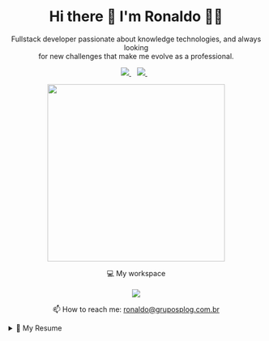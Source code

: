 <h1 align='center'>
  Hi there 👋 I'm Ronaldo 👨‍💻
</h1>

<p align='center'>
   Fullstack developer passionate about knowledge technologies, and always looking <br/> for new challenges that make me evolve as a professional.
</p>

<p align='center'>
  
  <a href="https://wa.me/5511956606226?text=Olá%20Ronaldo!">
    <img src="https://img.shields.io/badge/WHATSAPP-%2325D366.svg?&style=for-the-badge&logo=whatsapp&logoColor=white" />    
  </a>&nbsp;&nbsp;
  <a href="https://www.linkedin.com/in/ronaldo-fjunior/">
    <img src="https://img.shields.io/badge/linkedin-%230077B5.svg?&style=for-the-badge&logo=linkedin&logoColor=white" />
  </a>&nbsp;&nbsp;
  
</p>

<p align='center'>
  <a href="#"><img src="https://github-readme-stats.vercel.app/api?username=itujo&show_icons=true&count_private=true&theme=dark" width="350"></a>
</p>

<p align='center'>
  💻 My workspace<br/><br/>
  <img src="https://img.shields.io/badge/Ubuntu-LENOVO_Thinkpad_T440-E95420?style=for-the-badge&logo=ubuntu&logoColor=white" />
</p>

<p align='center'>
  📫 How to reach me: <a href='mailto:ronaldo@gruposplog.com.br'>ronaldo@gruposplog.com.br</a>
</p>

<details>
  <summary>📃 My Resume</summary>

## Education

- 📖 **Analysis and Systems Development**\
  📆 2021 - 2023\
  📍 **University of Americas** - São Paulo, Brazil

## Experience

- 👨‍💻 **Systems Analyst and Fullstack Developer**\
  📆 2021 - Moment\
  📍 **SPLog Brasil** - Carapicuíba/SP, Brazil

<img align="right" src="https://img.shields.io/badge/Github-181717?logo=github&logoColor=white" />
<img align="right" src="https://img.shields.io/badge/MongoDB-4EA94B?logo=mongodb&logoColor=white" />
<img align="right" src="https://img.shields.io/badge/PostgreSQL-316192?logo=postgresql&logoColor=white" />
<img align="right" src="https://img.shields.io/badge/Node.js-43853D?logo=node.js&logoColor=white" />
<img align="right" src="https://img.shields.io/badge/React%20/%20React Native-20232A?logo=react&logoColor=white" />
<img align="right" src="https://img.shields.io/badge/TypeScript-007ACC?logo=typescript&logoColor=white" />
<br/>

- 👨‍💻 **Tech Support**\
  📆 2020 - 2021\
  📍 **SPLog Brasil** - Carapicuíba/SP, Brazil

<img align="right" src="https://img.shields.io/badge/Windows-0078D6?logo=windows&logoColor=white" />
<img align="right" src="https://img.shields.io/badge/Windows%20Server-0078D6?logo=windows&logoColor=white" />
<br/>

</details>
